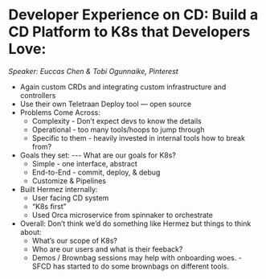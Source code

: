 # Developer Experience on CD: Build a CD Platform to K8s that Developers Love:

*Speaker: Euccas Chen & Tobi Ogunnaike, Pinterest*

* Again custom CRDs and integrating custom infrastructure and controllers
* Use their own Teletraan Deploy tool — open source
* Problems Come Across:
    * Complexity - Don’t expect devs to know the details
    * Operational - too many tools/hoops to jump through
    * Specific to them - heavily invested in internal tools how to break from? 
* Goals they set: --- What are our goals for K8s?
    * Simple - one interface, abstract
    * End-to-End - commit, deploy, & debug
    * Customize & Pipelines
* Built Hermez internally: 
    * User facing CD system
    * “K8s first”
    * Used Orca microservice from spinnaker to orchestrate
* Overall: Don’t think we’d do something like Hermez but things to think about:
    * What’s our scope of K8s? 
    * Who are our users and what is their feeback?
    * Demos / Brownbag sessions may help with onboarding woes. - SFCD has started to do some brownbags on different tools. 

